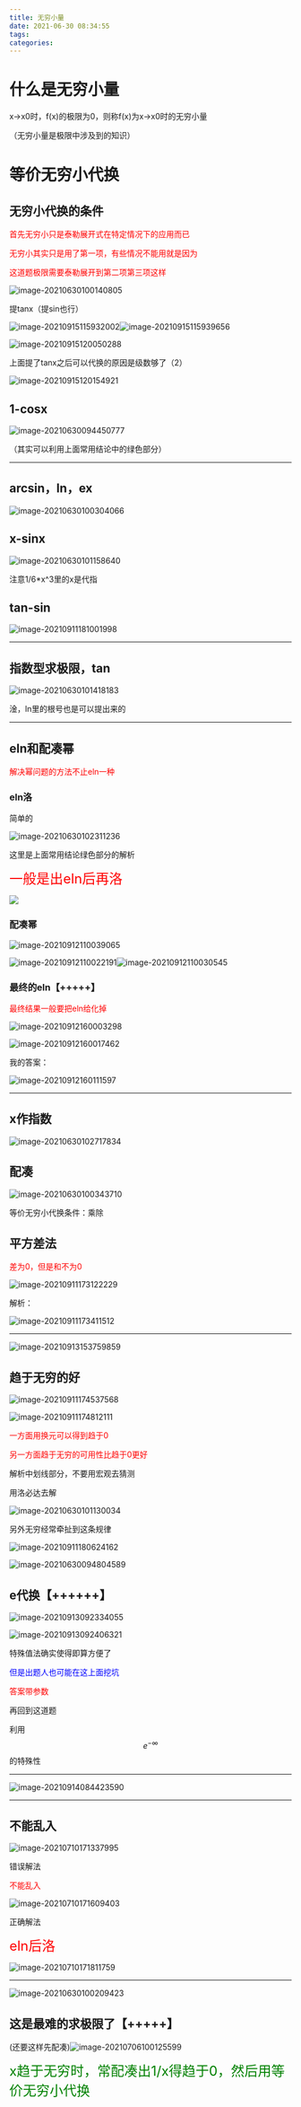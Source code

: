 ```yaml
---
title: 无穷小量
date: 2021-06-30 08:34:55
tags:
categories:
---
```


# 什么是无穷小量

x->x0时，f(x)的极限为0，则称f(x)为x->x0时的无穷小量

（无穷小量是极限中涉及到的知识）





# 等价无穷小代换



## 无穷小代换的条件

<font color=red>首先无穷小只是泰勒展开式在特定情况下的应用而已</font>

<font color=red>无穷小其实只是用了第一项，有些情况不能用就是因为</font>

<font color=red>这道题极限需要泰勒展开到第二项第三项这样</font>



![image-20210630100140805](https://gitee.com/simple_one1/pic/raw/master/image-20210630100140805.png)

提tanx（提sin也行）

![image-20210915115932002](https://gitee.com/simple_one1/pic/raw/master/image-20210915115932002.png)![image-20210915115939656](https://gitee.com/simple_one1/pic/raw/master/image-20210915115939656.png)

![image-20210915120050288](https://gitee.com/simple_one1/pic/raw/master/image-20210915120050288.png)

上面提了tanx之后可以代换的原因是级数够了（2）

![image-20210915120154921](https://gitee.com/simple_one1/pic/raw/master/image-20210915120154921.png)



## 1-cosx

![image-20210630094450777](https://gitee.com/simple_one1/pic/raw/master/image-20210630094450777.png)

（其实可以利用上面常用结论中的绿色部分）

---

## arcsin，ln，ex

![image-20210630100304066](https://gitee.com/simple_one1/pic/raw/master/image-20210630100304066.png)

## x-sinx

![image-20210630101158640](https://gitee.com/simple_one1/pic/raw/master/image-20210630101158640.png)

注意1/6*x^3里的x是代指



## tan-sin

![image-20210911181001998](https://gitee.com/simple_one1/pic/raw/master/image-20210911181001998.png)





---

## 指数型求极限，tan

![image-20210630101418183](https://gitee.com/simple_one1/pic/raw/master/image-20210630101418183.png)

淦，ln里的根号也是可以提出来的

---

## eln和配凑幂

<font color=red>解决幂问题的方法不止eln一种</font>

### eln洛

简单的

![image-20210630102311236](https://gitee.com/simple_one1/pic/raw/master/image-20210630102311236.png)

这里是上面常用结论绿色部分的解析

<font color=red size=5>一般是出eln后再洛</font>

![](https://gitee.com/simple_one1/pic/raw/master/image-20210630101418183.png)

### 配凑幂

![image-20210912110039065](https://gitee.com/simple_one1/pic/raw/master/image-20210912110039065.png)

![image-20210912110022191](https://gitee.com/simple_one1/pic/raw/master/image-20210912110022191.png)![image-20210912110030545](https://gitee.com/simple_one1/pic/raw/master/image-20210912110030545.png)

### 最终的eln【+++++】

<font color=red>最终结果一般要把eln给化掉</font>

![image-20210912160003298](https://gitee.com/simple_one1/pic/raw/master/image-20210912160003298.png)

![image-20210912160017462](https://gitee.com/simple_one1/pic/raw/master/image-20210912160017462.png)

我的答案：

![image-20210912160111597](https://gitee.com/simple_one1/pic/raw/master/image-20210912160111597.png)



---



## x作指数

![image-20210630102717834](https://gitee.com/simple_one1/pic/raw/master/image-20210630102717834.png)

## 配凑

![image-20210630100343710](https://gitee.com/simple_one1/pic/raw/master/image-20210630100343710.png)

等价无穷小代换条件：乘除



## 平方差法

<font color=red>差为0，但是和不为0</font>

![image-20210911173122229](https://gitee.com/simple_one1/pic/raw/master/image-20210911173122229.png)

解析：

![image-20210911173411512](https://gitee.com/simple_one1/pic/raw/master/image-20210911173411512.png)

---

![image-20210913153759859](https://gitee.com/simple_one1/pic/raw/master/image-20210913153759859.png)



## 趋于无穷的好

![image-20210911174537568](https://gitee.com/simple_one1/pic/raw/master/image-20210911174537568.png)

![image-20210911174812111](https://gitee.com/simple_one1/pic/raw/master/image-20210911174812111.png)

<font color=red>一方面用换元可以得到趋于0</font>

<font color=red>另一方面趋于无穷的可用性比趋于0更好</font>

解析中划线部分，不要用宏观去猜测

用洛必达去解

![image-20210630101130034](https://gitee.com/simple_one1/pic/raw/master/image-20210630101130034.png)



另外无穷经常牵扯到这条规律

![image-20210911180624162](https://gitee.com/simple_one1/pic/raw/master/image-20210911180624162.png)



![image-20210630094804589](https://gitee.com/simple_one1/pic/raw/master/image-20210630094804589.png)



## e代换【++++++】

![image-20210913092334055](https://gitee.com/simple_one1/pic/raw/master/image-20210913092334055.png)

![image-20210913092406321](https://gitee.com/simple_one1/pic/raw/master/image-20210913092406321.png)

特殊值法确实使得即算方便了

<font color=blue>但是出题人也可能在这上面挖坑</font>

<font color=red>答案带参数</font>

再回到这道题

利用$$e^{- \infty }$$的特殊性

---

![image-20210914084423590](https://gitee.com/simple_one1/pic/raw/master/image-20210914084423590.png)





---









## 不能乱入



![image-20210710171337995](https://gitee.com/simple_one1/pic/raw/master/image-20210710171337995.png)

错误解法

<font color=red>不能乱入</font>

![image-20210710171609403](https://gitee.com/simple_one1/pic/raw/master/image-20210710171609403.png)

正确解法

<font color=red size=5>eln后洛</font>

![image-20210710171811759](https://gitee.com/simple_one1/pic/raw/master/image-20210710171811759.png)

---



![image-20210630100209423](https://gitee.com/simple_one1/pic/raw/master/image-20210630100209423.png)



## 这是最难的求极限了【+++++】



(还要这样先配凑)![image-20210706100125599](https://gitee.com/simple_one1/pic/raw/master/image-20210706100125599.png)



<font color='green' size=5>x趋于无穷时，常配凑出1/x得趋于0，然后用等价无穷小代换</font>






